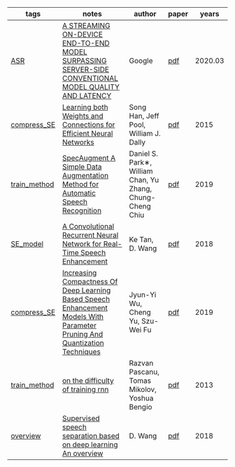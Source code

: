 | tags | notes | author | paper | years|
| ------ | ------ | ------ | ------ | ------ |
|[ASR](https://github.com/ffxz/PaperNotes/blob/master/tags/ASR.md)|[A STREAMING ON-DEVICE END-TO-END MODEL SURPASSING SERVER-SIDE CONVENTIONAL MODEL QUALITY AND LATENCY](https://github.com/ffxz/PaperNotes/blob/master/paper_list/A_STREAMING_ON-DEVICE_END-TO-END_MODEL_SURPASSING_SERVER-SIDE_CONVENTIONAL_MODEL_QUALITY_AND_LATENCY.md)|Google |[pdf](https://arxiv.org/pdf/2003.12710.pdf)|2020.03|
|[compress_SE](https://github.com/ffxz/PaperNotes/blob/master/tags/compress_SE.md)|[Learning both Weights and Connections for Efficient Neural Networks](https://github.com/ffxz/PaperNotes/blob/master/paper_list/Learning_both_Weights_and_Connections_for_Efficient_Neural_Networks.md)|Song Han, Jeff Pool, William J. Dally |[pdf](https://arxiv.org/pdf/1506.02626.pdf)|2015|
|[train_method](https://github.com/ffxz/PaperNotes/blob/master/tags/train_method.md)|[SpecAugment A Simple Data Augmentation Method for Automatic Speech Recognition](https://github.com/ffxz/PaperNotes/blob/master/paper_list/SpecAugment_A_Simple_Data_Augmentation_Method_for_Automatic_Speech_Recognition.md)|Daniel S. Park∗, William Chan, Yu Zhang, Chung-Cheng Chiu |[pdf](https://arxiv.org/pdf/1904.08779.pdf)|2019|
|[SE_model](https://github.com/ffxz/PaperNotes/blob/master/tags/SE_model.md)|[A Convolutional Recurrent Neural Network for Real-Time Speech Enhancement](https://github.com/ffxz/PaperNotes/blob/master/paper_list/A_Convolutional_Recurrent_Neural_Network_for_Real-Time_Speech_Enhancement.md)|Ke Tan, D. Wang |[pdf](https://web.cse.ohio-state.edu/~wang.77/papers/Tan-Wang1.interspeech18.pdf)|2018|
|[compress_SE](https://github.com/ffxz/PaperNotes/blob/master/tags/compress_SE.md)|[Increasing Compactness Of Deep Learning Based Speech Enhancement Models With Parameter Pruning And Quantization Techniques](https://github.com/ffxz/PaperNotes/blob/master/paper_list/Increasing_Compactness_Of_Deep_Learning_Based_Speech_Enhancement_Models_With_Parameter_Pruning_And_Quantization_Techniques.md)|Jyun-Yi Wu, Cheng Yu, Szu-Wei Fu |[pdf](https://arxiv.org/pdf/1906.01078.pdf)|2019|
|[train_method](https://github.com/ffxz/PaperNotes/blob/master/tags/train_method.md)|[on the difficulty of training rnn](https://github.com/ffxz/PaperNotes/blob/master/paper_list/on_the_difficulty_of_training_rnn.md)|Razvan Pascanu, Tomas Mikolov, Yoshua Bengio |[pdf](https://arxiv.org/pdf/1211.5063.pdf)|2013|
|[overview](https://github.com/ffxz/PaperNotes/blob/master/tags/overview.md)|[Supervised speech separation based on deep learning An overview](https://github.com/ffxz/PaperNotes/blob/master/paper_list/Supervised_speech_separation_based_on_deep_learning_An_overview.md)|D. Wang |[pdf](https://arxiv.org/pdf/1708.07524.pdf)|2018|

